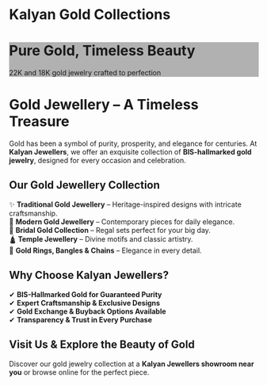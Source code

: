 # Kalyan Gold Collections

<div class="gold-hero" style="background-image: linear-gradient(rgba(0, 0, 0, 0.3), rgba(0, 0, 0, 0.3)), url('../assets/images/gold/gold-banner.jpg')">
  <div class="hero-content">
    <h1>Pure Gold, Timeless Beauty</h1>
    <p>22K and 18K gold jewelry crafted to perfection</p>
  </div>
</div>

# **Gold Jewellery – A Timeless Treasure**  

Gold has been a symbol of purity, prosperity, and elegance for centuries. At **Kalyan Jewellers**, we offer an exquisite collection of **BIS-hallmarked gold jewelry**, designed for every occasion and celebration.  

## **Our Gold Jewellery Collection**  
✨ **Traditional Gold Jewellery** – Heritage-inspired designs with intricate craftsmanship.  
💫 **Modern Gold Jewellery** – Contemporary pieces for daily elegance.  
👑 **Bridal Gold Collection** – Regal sets perfect for your big day.  
🛕 **Temple Jewellery** – Divine motifs and classic artistry.  
💍 **Gold Rings, Bangles & Chains** – Elegance in every detail.  

## **Why Choose Kalyan Jewellers?**  
✔ **BIS-Hallmarked Gold for Guaranteed Purity**  
✔ **Expert Craftsmanship & Exclusive Designs**  
✔ **Gold Exchange & Buyback Options Available**  
✔ **Transparency & Trust in Every Purchase**  

## **Visit Us & Explore the Beauty of Gold**  
Discover our gold jewelry collection at a **Kalyan Jewellers showroom near you** or browse online for the perfect piece.  



